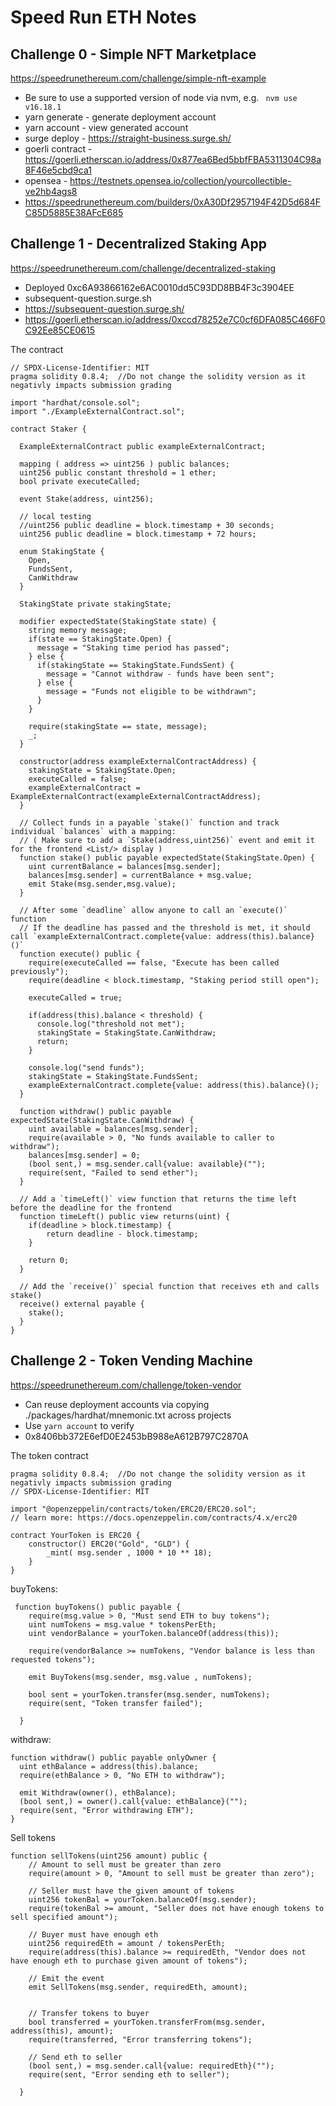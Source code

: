 # Speed Run ETH Notes

## Challenge 0 - Simple NFT Marketplace

https://speedrunethereum.com/challenge/simple-nft-example

* Be sure to use a supported version of node via nvm, e.g. ` nvm use v16.18.1`
* yarn generate - generate deployment account
* yarn account - view generated account
* surge deploy - https://straight-business.surge.sh/
* goerli contract - https://goerli.etherscan.io/address/0x877ea6Bed5bbfFBA5311304C98a8F46e5cbd9ca1
* opensea - https://testnets.opensea.io/collection/yourcollectible-ve2hb4ags8
* https://speedrunethereum.com/builders/0xA30Df2957194F42D5d684FC85D5885E38AFcE685

## Challenge 1 - Decentralized Staking App

https://speedrunethereum.com/challenge/decentralized-staking

* Deployed 0xc6A93866162e6AC0010dd5C93DD8BB4F3c3904EE
* subsequent-question.surge.sh
* https://subsequent-question.surge.sh/
* https://goerli.etherscan.io/address/0xccd78252e7C0cf6DFA085C466F0C92Ee85CE0615

The contract

```
// SPDX-License-Identifier: MIT
pragma solidity 0.8.4;  //Do not change the solidity version as it negativly impacts submission grading

import "hardhat/console.sol";
import "./ExampleExternalContract.sol";

contract Staker {

  ExampleExternalContract public exampleExternalContract;

  mapping ( address => uint256 ) public balances;
  uint256 public constant threshold = 1 ether;
  bool private executeCalled;

  event Stake(address, uint256);

  // local testing
  //uint256 public deadline = block.timestamp + 30 seconds;
  uint256 public deadline = block.timestamp + 72 hours;

  enum StakingState {
    Open,
    FundsSent,
    CanWithdraw
  }

  StakingState private stakingState;

  modifier expectedState(StakingState state) {
    string memory message;
    if(state == StakingState.Open) {
      message = "Staking time period has passed";
    } else {
      if(stakingState == StakingState.FundsSent) {
        message = "Cannot withdraw - funds have been sent";
      } else {
        message = "Funds not eligible to be withdrawn";
      }
    }

    require(stakingState == state, message);
    _;
  }

  constructor(address exampleExternalContractAddress) {
    stakingState = StakingState.Open;
    executeCalled = false;
    exampleExternalContract = ExampleExternalContract(exampleExternalContractAddress);
  }

  // Collect funds in a payable `stake()` function and track individual `balances` with a mapping:
  // ( Make sure to add a `Stake(address,uint256)` event and emit it for the frontend <List/> display )
  function stake() public payable expectedState(StakingState.Open) {
    uint currentBalance = balances[msg.sender];
    balances[msg.sender] = currentBalance + msg.value;
    emit Stake(msg.sender,msg.value);
  }

  // After some `deadline` allow anyone to call an `execute()` function
  // If the deadline has passed and the threshold is met, it should call `exampleExternalContract.complete{value: address(this).balance}()`
  function execute() public {
    require(executeCalled == false, "Execute has been called previously");
    require(deadline < block.timestamp, "Staking period still open");
    
    executeCalled = true;

    if(address(this).balance < threshold) {
      console.log("threshold not met");
      stakingState = StakingState.CanWithdraw;
      return;
    }

    console.log("send funds");
    stakingState = StakingState.FundsSent;
    exampleExternalContract.complete{value: address(this).balance}();
  }

  function withdraw() public payable expectedState(StakingState.CanWithdraw) {
    uint available = balances[msg.sender];
    require(available > 0, "No funds available to caller to withdraw");
    balances[msg.sender] = 0;
    (bool sent,) = msg.sender.call{value: available}("");
    require(sent, "Failed to send ether");
  }

  // Add a `timeLeft()` view function that returns the time left before the deadline for the frontend
  function timeLeft() public view returns(uint) {
    if(deadline > block.timestamp) {
        return deadline - block.timestamp;
    } 

    return 0;
  }

  // Add the `receive()` special function that receives eth and calls stake()
  receive() external payable {
    stake();
  }
}

```

## Challenge 2 - Token Vending Machine

https://speedrunethereum.com/challenge/token-vendor

* Can reuse deployment accounts via copying ./packages/hardhat/mnemonic.txt across projects
* Use `yarn account` to verify
* 0x8406bb372E6efD0E2453bB988eA612B797C2870A

The token contract

```
pragma solidity 0.8.4;  //Do not change the solidity version as it negativly impacts submission grading
// SPDX-License-Identifier: MIT

import "@openzeppelin/contracts/token/ERC20/ERC20.sol";
// learn more: https://docs.openzeppelin.com/contracts/4.x/erc20

contract YourToken is ERC20 {
    constructor() ERC20("Gold", "GLD") {
        _mint( msg.sender , 1000 * 10 ** 18);
    }
}
```

buyTokens:

```
 function buyTokens() public payable {
    require(msg.value > 0, "Must send ETH to buy tokens");
    uint numTokens = msg.value * tokensPerEth;
    uint vendorBalance = yourToken.balanceOf(address(this));

    require(vendorBalance >= numTokens, "Vendor balance is less than requested tokens");

    emit BuyTokens(msg.sender, msg.value , numTokens); 

    bool sent = yourToken.transfer(msg.sender, numTokens);
    require(sent, "Token transfer failed");
    
  }
  ```

  withdraw:

  ```
  function withdraw() public payable onlyOwner {
    uint ethBalance = address(this).balance;
    require(ethBalance > 0, "No ETH to withdraw");

    emit Withdraw(owner(), ethBalance);
    (bool sent,) = owner().call{value: ethBalance}("");
    require(sent, "Error withdrawing ETH");
  }
```

Sell tokens

```
function sellTokens(uint256 amount) public {
    // Amount to sell must be greater than zero
    require(amount > 0, "Amount to sell must be greater than zero");

    // Seller must have the given amount of tokens
    uint256 tokenBal = yourToken.balanceOf(msg.sender);
    require(tokenBal >= amount, "Seller does not have enough tokens to sell specified amount");

    // Buyer must have enough eth
    uint256 requiredEth = amount / tokensPerEth;
    require(address(this).balance >= requiredEth, "Vendor does not have enough eth to purchase given amount of tokens");

    // Emit the event
    emit SellTokens(msg.sender, requiredEth, amount);


    // Transfer tokens to buyer
    bool transferred = yourToken.transferFrom(msg.sender, address(this), amount);
    require(transferred, "Error transferring tokens");
    
    // Send eth to seller
    (bool sent,) = msg.sender.call{value: requiredEth}("");
    require(sent, "Error sending eth to seller");

  }
  ```